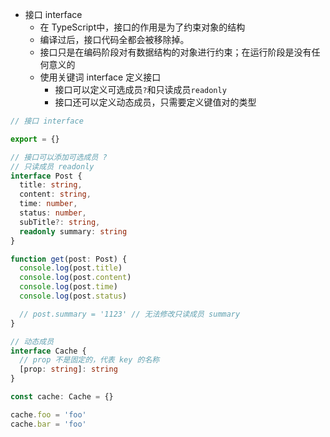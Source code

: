 - 接口 interface
  - 在 TypeScript中，接口的作用是为了约束对象的结构
  - 编译过后，接口代码全都会被移除掉。
  - 接口只是在编码阶段对有数据结构的对象进行约束；在运行阶段是没有任何意义的
  - 使用关键词 interface 定义接口
    - 接口可以定义可选成员``` ? ```和只读成员``` readonly ```
    - 接口还可以定义动态成员，只需要定义键值对的类型


```ts
// 接口 interface

export = {}

// 接口可以添加可选成员 ?
// 只读成员 readonly
interface Post {
  title: string,
  content: string,
  time: number,
  status: number,
  subTitle?: string,
  readonly summary: string
}

function get(post: Post) {
  console.log(post.title)
  console.log(post.content)
  console.log(post.time)
  console.log(post.status)

  // post.summary = '1123' // 无法修改只读成员 summary
}

// 动态成员
interface Cache {
  // prop 不是固定的，代表 key 的名称
  [prop: string]: string
}

const cache: Cache = {}

cache.foo = 'foo'
cache.bar = 'foo'


```
